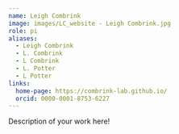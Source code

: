 ```yaml
---
name: Leigh Combrink
image: images/LC_website - Leigh Combrink.jpg
role: pi
aliases:
  - Leigh Combrink
  - L. Combrink
  - L Combrink
  - L. Potter
  - L Potter
links:
  home-page: https://combrink-lab.github.io/
  orcid: 0000-0001-8753-6227
---
```


Description of your work here!
